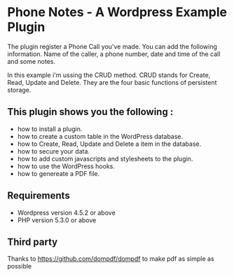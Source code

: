 # Phone Notes - A Wordpress Example Plugin

The plugin register a Phone Call you've made. You can add the following information. 
Name of the caller, a phone number, date and time of the call and some notes.

In this example i'm ussing the CRUD method. CRUD stands for Create, Read, Update and Delete. 
They are the four basic functions of persistent storage.

## This plugin shows you the following  :
   - how to install a plugin.
   - how to create a custom table in the WordPress database.
   - how to Create, Read, Update and Delete a item in the database.
   - how to secure your data.
   - how to add custom javascripts and stylesheets to the plugin.
   - how to use the WordPress hooks.
   - how to genereate a PDF file.

## Requirements
- Wordpress version 4.5.2 or above
- PHP version 5.3.0 or above

## Third party
Thanks to https://github.com/dompdf/dompdf to make pdf as simple as possible
